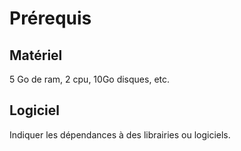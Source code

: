 # Prérequis

## Matériel

5 Go de ram, 2 cpu, 10Go disques, etc.


## Logiciel

Indiquer les dépendances à des librairies ou logiciels.
